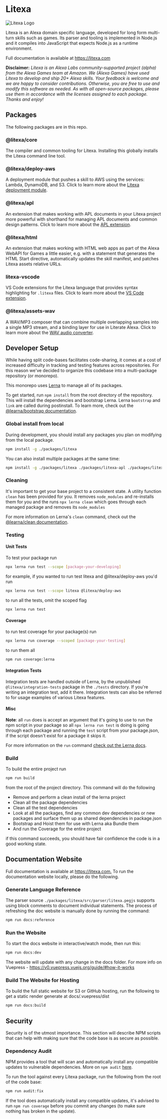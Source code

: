 # Litexa

![Litexa Logo](./logo.png)

Litexa is an Alexa domain specific language, developed for long form multi-turn skills such as games.
Its parser and tooling is implemented in Node.js and it compiles into JavaScript that expects Node.js
as a runtime environment.

Full documentation is available at <https://litexa.com>

**Disclaimer:**
*Litexa is an Alexa Labs community-supported project (alpha) from the Alexa Games team at Amazon. We (Alexa Games) have
used Litexa to develop and ship 20+ Alexa skills. Your feedback is welcome and we are happy to consider contributions.
Otherwise, you are free to use and modify this software as needed. As with all open-source packages, please use them in
accordance with the licenses assigned to each package. Thanks and enjoy!*

## Packages

The following packages are in this repo.

### @litexa/core

The compiler and common tooling for Litexa. Installing this globally installs the Litexa command
line tool.

### @litexa/deploy-aws

A deployment module that pushes a skill to AWS using the services: Lambda, DynamoDB, and S3. Click
to learn more about the [Litexa deployment module](./docs/book/deployment.md#litexa-deploy-aws).

### @litexa/apl

An extension that makes working with APL documents in your Litexa project more powerful with
shorthand for managing APL documents and common design patterns. Click to learn more about the
[APL extension](./docs/book/screens.md#apl-directives).

### @litexa/html

An extension that makes working with HTML web apps as part of the Alexa WebAPI for Games
a little easier, e.g. with a statement that generates the HTML Start directive, automatically
updates the skill manifest, and patches Litexa assets relative URLs.

### litexa-vscode

VS Code extensions for the Litexa language that provides syntax highlighting for ```.litexa```
files. Click to learn more about the [VS Code extension](./docs/get-started/README.md#the-code).

### @litexa/assets-wav

A WAV/MP3 composer that can combine multiple overlapping samples into a single MP3 stream, and a
binding layer for use in Literate Alexa. Click to learn more about the
[WAV audio converter](./docs/book/appendix-wav-conversion.md).

## Developer Setup

While having split code-bases facilitates code-sharing, it comes at a cost of increased difficulty
in tracking and testing features across repositories. For this reason we've decided to organize this
codebase into a multi-package repository (or monorepo).

This monorepo uses [Lerna](https://github.com/lerna/lerna#readme) to manage all of its packages.

To get started, run ```npm install``` from the root directory of the repository. This will install
the dependencies and bootstrap Lerna. Lerna `bootstrap` and `link` are called during postinstall.
To learn more, check out the
[@learna/bootstrap documentation](https://github.com/lerna/lerna/tree/master/commands/bootstrap).

### Global install from local

During development, you should install any packages you plan on modifying from the local package.

 ```bash
 npm install -g ./packages/litexa
 ```

You can also install multiple packages at the same time:

```bash
npm install -g ./packages/litexa ./packages/litexa-apl ./packages/litexa-deploy-aws
```

### Cleaning

It's important to get your base project to a consistent state. A utility function `clean` has been
provided for you. It removes `node_modules` and re-installs them for you and the runs
`npx lerna clean` which goes through each managed package and removes its `node_modules`

For more information on Lerna's `clean` command, check out the
[@learna/clean documentation](https://github.com/lerna/lerna/tree/master/commands/clean#readme).

### Testing

#### Unit Tests

To test your package run

```bash
npx lerna run test --scope [package-your-developing]
```

for example, if you wanted to run test litexa and @litexa/deploy-aws you'd run

```bash
npx lerna run test --scope litexa @litexa/deploy-aws
```

to run all the tests, omit the scoped flag

```bash
npx lerna run test
```

#### Coverage

to run test coverage for your package(s) run

```bash
npx lerna run coverage --scoped [package-your-testing]
```

to run them all

```bash
npm run coverage:lerna
```

#### Integration Tests

Integration tests are handled outside of Lerna, by the unpublished `@litexa/integration-tests` package
in the `./tests` directory. If you're writing an integration test, add it there. Integration tests can
also be referred to for usage examples of various Litexa features.

#### Misc

**Note**: all `run` does is accept an argument that it's going to use to run the npm script in your
package so all `npx lerna run test` is doing is going through each package and running the `test`
script from your package.json, if the script doesn't exist for a package it skips it.

For more information on the `run` command
[check out the Lerna docs](https://github.com/lerna/lerna/tree/master/commands/run#readme).

### Build

To build the entire project run

```bash
npm run build
```

from the root of the project directory. This command will do the following

* Remove and perform a clean install of the lerna project
* Clean all the package dependencies
* Clean all the test dependencies
* Look at all the packages, find any common dev dependencies or new packages and surface them up as
shared dependencies in package.json
* Bootstrap and Hoist them for use with Lerna aka Bundle them
* And run the Coverage for the entire project

if this command succeeds, you should have fair confidence the code is in a good working state.

## Documentation Website

Full documentation is available at <https://litexa.com.> To run the documentation
website locally, please do the following.


### Generate Language Reference

The parser source `./packages/litexa/src/parser/litexa.pegjs` supports using block comments
to document individual statements. The process of refreshing the doc website is manually done
by running the command:

```bash
npm run docs:reference
```

### Run the Website

To start the docs website in interactive/watch mode, then run this:

```bash
npm run docs:dev
```

The website will update with any change in the docs folder.
For more info on Vuepress - <https://v0.vuepress.vuejs.org/guide/#how-it-works>

### Build The Website for Hosting

To build the full static website for S3 or GitHub hosting, run the following to get a static
render generate at docs/.vuepress/dist

```bash
npm run docs:build
```

## Security

Security is of the utmost importance. This section will describe NPM scripts that
can help with making sure that the code base is as secure as possible.

### Dependency Audit

NPM provides a tool that will scan and automatically install any compatible updates
to vulnerable dependencies. More on `npm audit` [here](https://docs.npmjs.com/cli/audit).

To run the tool against every Litexa package, run the following from
the root of the code base:

```bash
npm run audit:fix
```

If the tool does automatically install any compatible updates, it's advised to run
`npm run coverage` before you commit any changes (to make sure nothing has broken in
the update).
